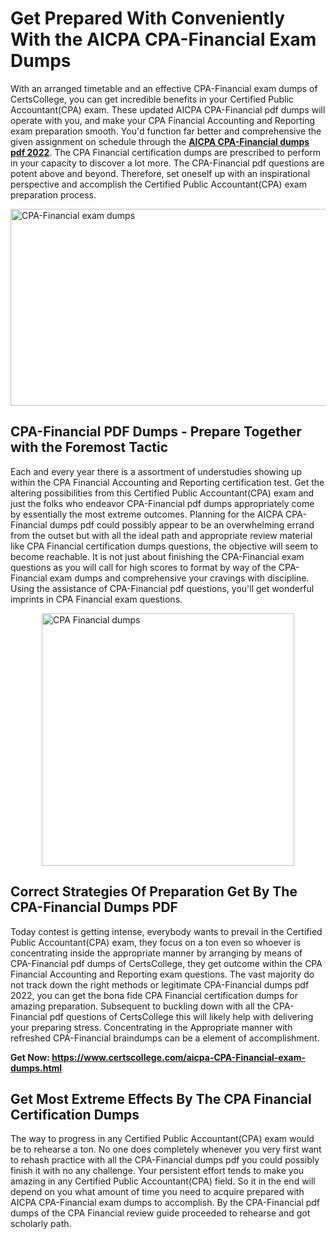 <h1><strong>Get Prepared With Conveniently With the AICPA CPA-Financial Exam Dumps&nbsp;</strong></h1>
<p><span style="font-weight: 400;">With an arranged timetable and an effective  CPA-Financial exam dumps of CertsCollege, you can get incredible benefits in your Certified Public Accountant(CPA) exam. These updated AICPA CPA-Financial pdf dumps will operate with you, and make your CPA Financial Accounting and Reporting exam preparation smooth. You'd function far better and comprehensive the given assignment on schedule through the <strong><a href="https://www.certscollege.com/aicpa-CPA-Financial-exam-dumps.html">AICPA CPA-Financial dumps pdf 2022</a></strong>. The CPA Financial certification dumps are prescribed to perform in your capacity to discover a lot more. The  CPA-Financial pdf questions are potent above and beyond. Therefore, set oneself up with an inspirational perspective and accomplish the Certified Public Accountant(CPA) exam preparation process.&nbsp;</span></p>
<p><span style="font-weight: 400;"><img style="display: block; margin-left: auto; margin-right: auto;" src="https://i.ibb.co/CPDK3ps/Yellow-and-Blue-Initiative-Blog-Banner.png" alt="CPA-Financial exam dumps" width="559" height="315" /></span></p>
<h2><strong>CPA-Financial PDF Dumps - Prepare Together with the Foremost Tactic</strong></h2>
<p><span style="font-weight: 400;">Each and every year there is a assortment of understudies showing up within the CPA Financial Accounting and Reporting certification test. Get the altering possibilities from this Certified Public Accountant(CPA) exam and just the folks who endeavor CPA-Financial pdf dumps appropriately come by essentially the most extreme outcomes. Planning for the AICPA CPA-Financial dumps pdf could possibly appear to be an overwhelming errand from the outset but with all the ideal path and appropriate review material like CPA Financial certification dumps questions, the objective will seem to become reachable. It is not just about finishing the CPA-Financial exam questions as you will call for high scores to format by way of the CPA-Financial exam dumps and comprehensive your cravings with discipline. Using the assistance of CPA-Financial pdf questions, you'll get wonderful imprints in CPA Financial exam questions.</span></p>
<p><span style="font-weight: 400;"><a href="https://tinyurl.com/y4musryw"><img style="display: block; margin-left: auto; margin-right: auto;" src="https://i.ibb.co/9tMrhdY/Teacher-Appreciation-Invitation.png" alt="CPA Financial dumps " width="404" height="404" /></a></span></p>
<h2><strong>Correct Strategies Of Preparation Get By The CPA-Financial Dumps PDF</strong></h2>
<p><span style="font-weight: 400;">Today contest is getting intense, everybody wants to prevail in the Certified Public Accountant(CPA) exam, they focus on a ton even so whoever is concentrating inside the appropriate manner by arranging by means of CPA-Financial pdf dumps of CertsCollege, they get outcome within the CPA Financial Accounting and Reporting exam questions. The vast majority do not track down the right methods or legitimate CPA-Financial dumps pdf 2022, you can get the bona fide CPA Financial certification dumps for amazing preparation. Subsequent to buckling down with all the  CPA-Financial pdf questions of CertsCollege this will likely help with delivering your preparing stress. Concentrating in the Appropriate manner with refreshed CPA-Financial braindumps can be a element of accomplishment.</span></p>
<p><span style="font-weight: 400;"><strong>Get Now: <a href="https://www.certscollege.com/aicpa-CPA-Financial-exam-dumps.html">https://www.certscollege.com/aicpa-CPA-Financial-exam-dumps.html</a></strong></span></p>
<h2><strong>Get Most Extreme Effects By The CPA Financial Certification Dumps</strong></h2>
<p><span style="font-weight: 400;">The way to progress in any Certified Public Accountant(CPA) exam would be to rehearse a ton. No one does completely whenever you very first want to rehash practice with all the CPA-Financial dumps pdf you could possibly finish it with no any challenge. Your persistent effort tends to make you amazing in any Certified Public Accountant(CPA) field. So it in the end will depend on you what amount of time you need to acquire prepared with AICPA CPA-Financial exam dumps to accomplish. By the CPA-Financial pdf dumps of the CPA Financial review guide proceeded to rehearse and got scholarly path.</span></p>
